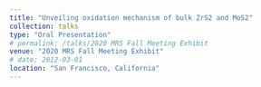 ```yaml
---
title: "Unveiling oxidation mechanism of bulk ZrS2 and MoS2"
collection: talks
type: "Oral Presentation"
# permalink: /talks/2020 MRS Fall Meeting Exhibit
venue: "2020 MRS Fall Meeting Exhibit"
# date: 2012-03-01
location: "San Francisco, California"
---
```

